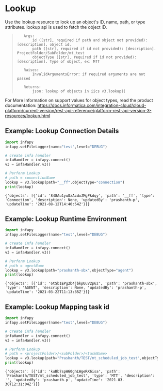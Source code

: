 # Lookup

Use the lookup resource to look up an object's ID, name, path, or type attributes.
lookup api is used to fetch the object ID.

>        Args:
>            id ([str], required if path and object not provided): [description]. object id.
>            path ([str], required if id not provided): [description]. ProjectFolder/SubFolder/mt_test
>            objectType ([str], required if id not provided): [description]. Type of object, ex: MTT
>
>        Raises:
>            InvalidArgumentsError: if required arguments are not passed
>
>        Returns:
>            json: lookup of objects in iics v3.lookup()

For More Information on support values for object types, read the product documentation: https://docs.informatica.com/integration-cloud/cloud-platform/current-version/rest-api-reference/platform-rest-api-version-3-resources/lookup.html

## Example: Lookup Connection Details


```python
import infapy
infapy.setFileLogger(name="test",level="DEBUG")

# create infa handler
infaHandler = infapy.connect()
v3 = infaHandler.v3()

# Perform Lookup
# path = connectionName
lookup = v3.lookup(path="__ff",objectType="connection")
print(lookup)
```

    {'objects': [{'id': '848Au1yuOzAcdxJMgPkdqy', 'path': '__ff', 'type': 'Connection', 'description': None, 'updatedBy': 'prashanth-p', 'updateTime': '2021-08-12T14:40:54Z'}]}
    

## Example: Lookup Runtime Environment


```python
import infapy
infapy.setFileLogger(name="test",level="DEBUG")

# create infa handler
infaHandler = infapy.connect()
v3 = infaHandler.v3()

# Perform Lookup
# path = agentName
lookup = v3.lookup(path="prashanth-sbx",objectType="agent")
print(lookup)
```

    {'objects': [{'id': '6tSb1EPg2b4jbkpUuV2p6z', 'path': 'prashanth-sbx', 'type': 'AGENT', 'description': None, 'updatedBy': 'prashanth-p', 'updateTime': '2021-03-22T11:13:35Z'}]}
    

## Example: Lookup Mapping task id


```python
import infapy
infapy.setFileLogger(name="test",level="DEBUG")

# create infa handler
infaHandler = infapy.connect()
v3 = infaHandler.v3()

# Perform Lookup
# path = <projectFolder>/<subFolder>/<taskName>
lookup = v3.lookup(path="Prashanth/TEST/mt_scheduled_job_test",objectType="MTT")
print(lookup)
```

    {'objects': [{'id': 'kuBb7spW60ghLWgeRX6isa', 'path': 'Prashanth/TEST/mt_scheduled_job_test', 'type': 'MTT', 'description': '', 'updatedBy': 'prashanth-p', 'updateTime': '2021-03-30T12:31:04Z'}]}
    
